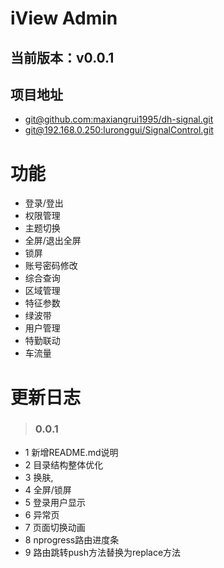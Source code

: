 # iView Admin

## 当前版本：v0.0.1

## 项目地址
* [git@github.com:maxiangrui1995/dh-signal.git](git@github.com:maxiangrui1995/dh-signal.git)
* [git@192.168.0.250:luronggui/SignalControl.git](git@192.168.0.250:luronggui/SignalControl.git)

# 功能

- 登录/登出 
- 权限管理
- 主题切换
- 全屏/退出全屏
- 锁屏
- 账号密码修改
- 综合查询
- 区域管理
- 特征参数
- 绿波带
- 用户管理
- 特勤联动
- 车流量

# 更新日志 
>### 0.0.1
* 1 新增README.md说明
* 2 目录结构整体优化
* 3 换肤,
* 4 全屏/锁屏 
* 5 登录用户显示
* 6 异常页
* 7 页面切换动画
* 8 nprogress路由进度条
* 9 路由跳转push方法替换为replace方法
